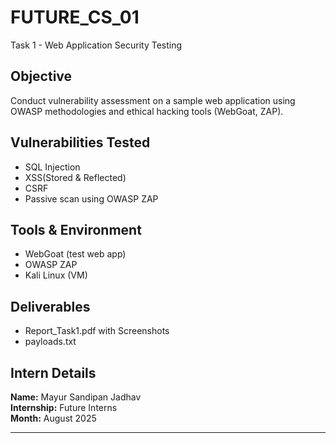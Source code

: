 # FUTURE_CS_01
Task 1 - Web Application Security Testing
## Objective
Conduct vulnerability assessment on a sample web application using OWASP methodologies and ethical hacking tools (WebGoat, ZAP).

## Vulnerabilities Tested
- SQL Injection
- XSS(Stored & Reflected)
- CSRF
- Passive scan using OWASP ZAP

## Tools & Environment
- WebGoat (test web app)
- OWASP ZAP
- Kali Linux (VM)

## Deliverables
- Report_Task1.pdf with Screenshots
- payloads.txt

## Intern Details
**Name:** Mayur Sandipan Jadhav  
**Internship:** Future Interns  
**Month:** August 2025

---
